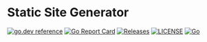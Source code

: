 # Static Site Generator

[![go.dev reference](https://img.shields.io/badge/go.dev-reference-007d9c?logo=go&logoColor=white)](https://pkg.go.dev/github.com/nthnca/ssg)
[![Go Report Card](https://goreportcard.com/badge/nthnca/ssg)](https://goreportcard.com/report/nthnca/ssg)
[![Releases](https://img.shields.io/github/release-pre/nthnca/ssg.svg?sort=semver)](https://github.com/nthnca/ssg/releases)
[![LICENSE](https://img.shields.io/github/license/nthnca/ssg.svg)](https://github.com/nthnca/ssg/blob/master/LICENSE)
[![Go](https://github.com/nthnca/ssg/workflows/Go/badge.svg)](https://github.com/nthnca/ssg/actions?query=workflow%3AGo)
